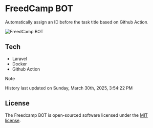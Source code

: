 # FreedCamp BOT

Automatically assign an ID before the task title based on Github Action.

![FreedCamp BOT](https://repository-images.githubusercontent.com/737932867/7d34798b-2680-471c-b089-a78a718d3d6a)

## Tech

- Laravel
- Docker
- Github Action

> [!NOTE]  
> History last updated on Sunday, March 30th, 2025, 3:54:22 PM

## License

The Freedcamp BOT is open-sourced software licensed under the [MIT license](https://opensource.org/licenses/MIT).
